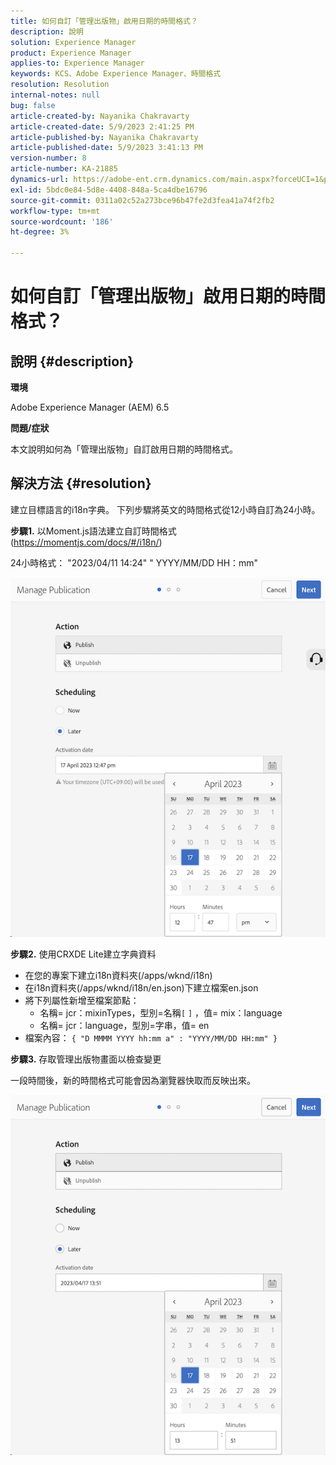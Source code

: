 ```yaml
---
title: 如何自訂「管理出版物」啟用日期的時間格式？
description: 說明
solution: Experience Manager
product: Experience Manager
applies-to: Experience Manager
keywords: KCS、Adobe Experience Manager、時間格式
resolution: Resolution
internal-notes: null
bug: false
article-created-by: Nayanika Chakravarty
article-created-date: 5/9/2023 2:41:25 PM
article-published-by: Nayanika Chakravarty
article-published-date: 5/9/2023 3:41:13 PM
version-number: 8
article-number: KA-21885
dynamics-url: https://adobe-ent.crm.dynamics.com/main.aspx?forceUCI=1&pagetype=entityrecord&etn=knowledgearticle&id=ceaf3091-77ee-ed11-8849-6045bd006079
exl-id: 5bdc0e84-5d8e-4408-848a-5ca4dbe16796
source-git-commit: 0311a02c52a273bce96b47fe2d3fea41a74f2fb2
workflow-type: tm+mt
source-wordcount: '186'
ht-degree: 3%

---
```


# 如何自訂「管理出版物」啟用日期的時間格式？

## 說明 {#description}


<b>環境</b>

Adobe Experience Manager (AEM) 6.5

<b>問題/症狀</b>

本文說明如何為「管理出版物」自訂啟用日期的時間格式。


## 解決方法 {#resolution}


建立目標語言的i18n字典。 下列步驟將英文的時間格式從12小時自訂為24小時。

<b>步驟1.</b> 以Moment.js語法建立自訂時間格式(https://momentjs.com/docs/#/i18n/)

24小時格式： &quot;2023/04/11 14:24&quot; &quot; YYYY/MM/DD HH：mm&quot;

![](assets/d14c64e9-53de-ed11-a7c7-6045bd006268.png)

<b>步驟2.</b> 使用CRXDE Lite建立字典資料

- 在您的專案下建立i18n資料夾(/apps/wknd/i18n)
- 在i18n資料夾(/apps/wknd/i18n/en.json)下建立檔案en.json
- 將下列屬性新增至檔案節點：
   - 名稱= jcr：mixinTypes，型別=名稱`[` `]` ，值= mix：language
   - 名稱= jcr：language，型別=字串，值= en
- 檔案內容： `{ "D MMMM YYYY hh:mm a" : "YYYY/MM/DD HH:mm" }`


<b>步驟3.</b> 存取管理出版物畫面以檢查變更

一段時間後，新的時間格式可能會因為瀏覽器快取而反映出來。

![](assets/25f363ef-53de-ed11-a7c7-6045bd006268.png)
